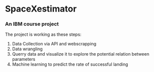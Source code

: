 # SpaceXestimator

### An IBM course project

The project is working as these steps:

1. Data Collection via API and webscrapping
2. Data wrangling
3. Querry data and visualize it to explore the potential relation between parameters
4. Machine learning to predict the rate of successful landing


